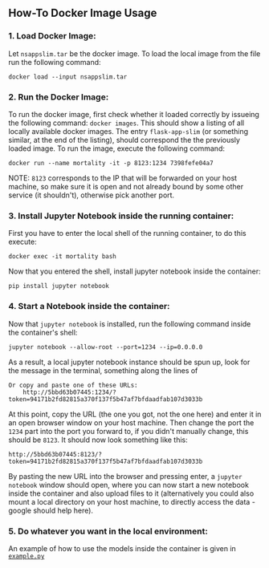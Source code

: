 ## How-To Docker Image Usage

### 1. Load Docker Image:
Let `nsappslim.tar` be the docker image.
To load the local image from the file run the following command:

    docker load --input nsappslim.tar
    
### 2. Run the Docker Image:
To run the docker image, first check whether it loaded correctly by issueing the following command: `docker images`.
This should show a listing of all locally available docker images.
The entry `flask-app-slim` (or something similar, at the end of the listing), should correspond the the previously loaded image.
To run the image, execute the following command:

    docker run --name mortality -it -p 8123:1234 7398fefe04a7
   
NOTE: `8123` corresponds to the IP that will be forwarded on your host machine, so make sure it is open and not already bound by some other service (it shouldn't), otherwise pick another port.

### 3. Install Jupyter Notebook inside the running container:
First you have to enter the local shell of the running container, to do this execute: 

    docker exec -it mortality bash
    
Now that you entered the shell, install jupyter notebook inside the container:

    pip install jupyter notebook
    
### 4. Start a Notebook inside the container:
Now that `jupyter notebook` is installed, run the following command inside the container's shell:

    jupyter notebook --allow-root --port=1234 --ip=0.0.0.0
    
As a result, a local jupyter notebook instance should be spun up, look for the message in the terminal, something along the lines of 

    Or copy and paste one of these URLs:
        http://5bbd63b07445:1234/?token=94171b2fd82815a370f137f5b47af7bfdaadfab107d3033b

At this point, copy the URL (the one you got, not the one here) and enter it in an open browser window on your host machine.
Then change the port the `1234` part into the port you forward to, if you didn't manually change, this should be `8123`. It should now look something like this:

    http://5bbd63b07445:8123/?token=94171b2fd82815a370f137f5b47af7bfdaadfab107d3033b
    
By pasting the new URL into the browser and pressing enter, a `jupyter notebook` window should open, where you can now start a new notebook inside the container and also upload files to it (alternatively you could also mount a local directory on your host machine, to directly access the data - google should help here).

### 5. Do whatever you want in the local environment:
An example of how to use the models inside the container is given in [`example.py`](https://github.com/NarayanSchuetz/howto_mortality_risk_container/blob/main/example.py)
